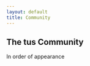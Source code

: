 ```yaml
---
layout: default
title: Community
---
```


## The tus Community

In order of appearance

<div id="communities">

</div>